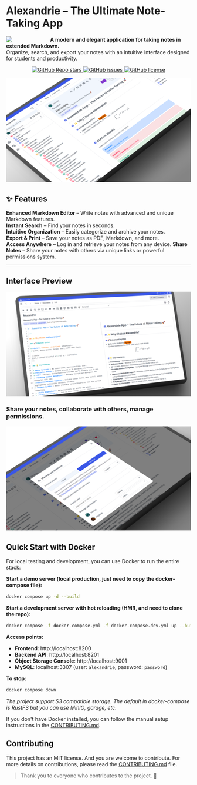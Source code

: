 # Alexandrie – The Ultimate Note-Taking App

<img src="./frontend/public/Logo/Alexandrie-logo-dark.png" width="120" align="left">

<b>A modern and elegant application for taking notes in extended Markdown.</b><br>
Organize, search, and export your notes with an intuitive interface designed for students and productivity.

<p align="center">
  <a href="https://github.com/Smaug6739/Alexandrie/stargazers">
    <img alt="GitHub Repo stars" src="https://img.shields.io/github/stars/Smaug6739/Alexandrie?style=social">
  </a>
  <a href="https://github.com/Smaug6739/Alexandrie/issues">
    <img alt="GitHub issues" src="https://img.shields.io/github/issues/Smaug6739/Alexandrie">
  </a>
  <a href="https://github.com/Smaug6739/Alexandrie/blob/main/LICENSE">
    <img alt="GitHub license" src="https://img.shields.io/github/license/Smaug6739/Alexandrie">
  </a>
</p>

![alexandrie-hub fr_dashboard_docs_218914302160015361](.github/present.png)

## ✨ Features

**Enhanced Markdown Editor** – Write notes with advanced and unique Markdown features.  
**Instant Search** – Find your notes in seconds.  
**Intuitive Organization** – Easily categorize and archive your notes.  
**Export & Print** – Save your notes as PDF, Markdown, and more.  
**Access Anywhere** – Log in and retrieve your notes from any device.
**Share Notes** – Share your notes with others via unique links or powerful permissions system.

---

## Interface Preview

![Interface 2](./frontend/public/screenshots/mock/2.png)

### Share your notes, collaborate with others, manage permissions.

![Interface 3](./frontend/public/screenshots/mock/3.png)

## Quick Start with Docker

For local testing and development, you can use Docker to run the entire stack:

**Start a demo server (local production, just need to copy the docker-compose file):**

```bash
docker compose up -d --build
```

**Start a development server with hot reloading (HMR, and need to clone the repo):**

```bash
docker compose -f docker-compose.yml -f docker-compose.dev.yml up --build
```

**Access points:**

- **Frontend**: http://localhost:8200
- **Backend API**: http://localhost:8201
- **Object Storage Console**: http://localhost:9001
- **MySQL**: localhost:3307 (user: `alexandrie`, password: `password`)

**To stop:**

```bash
docker compose down
```

_The project support S3 compatible storage. The default in docker-compose is RustFS but you can use MinIO, garage, etc._

If you don't have Docker installed, you can follow the manual setup instructions in the [CONTRIBUTING.md](./CONTRIBUTING.md).

## Contributing

This project has an MIT license. And you are welcome to contribute.
For more details on contributions, please read the [CONTRIBUTING.md](./CONTRIBUTING.md) file.

> Thank you to everyone who contributes to the project. 🎉
